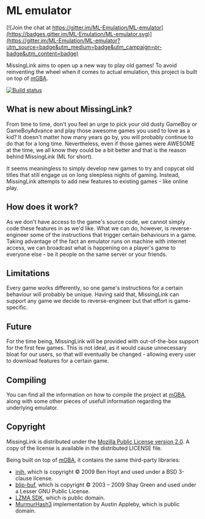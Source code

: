 ML emulator
====

[![Join the chat at https://gitter.im/ML-Emulation/ML-emulator](https://badges.gitter.im/ML-Emulation/ML-emulator.svg)](https://gitter.im/ML-Emulation/ML-emulator?utm_source=badge&utm_medium=badge&utm_campaign=pr-badge&utm_content=badge)

MissingLink aims to open up a new way to play old games! To avoid reinventing the wheel when it comes to actual emulation, this project is built on top of [mGBA](https://github.com/mgba-emu/mgba/).

[![Build status](https://travis-ci.org/nunomota/ML-emulator.svg?branch=master)](https://travis-ci.org/nunomota/ML-emulator)

What is new about MissingLink?
--------

From time to time, don't you feel an urge to pick your old dusty GameBoy or GameBoyAdvance and play those awesome games you used to love as a kid? It doesn't matter how many years go by, you will probably continue to do that for a long time. Nevertheless, even if those games were AWESOME at the time, we all know they could be a bit better and that is the reason behind MissingLink (ML for short).

It seems meaningless to simply develop new games to try and copycat old titles that still engage us on long sleepless nights of gaming. Instead, MissingLink attempts to add new features to existing games - like online play.


How does it work?
--------

As we don't have access to the game's source code, we cannot simply code these features in as we'd like. What we can do, however, is reverse-engineer some of the instructions that trigger certain behaviours in a game. Taking advantage of the fact an emulator runs on machine with internet access, we can broadcast what is happening on a player's game to everyone else - be it people on the same server or your friends.


Limitations
--------

Every game works differently, so one game's instructions for a certain behaviour will probably be unique. Having said that, MissingLink can support any game we decide to reverse-engineer but that effort is game-specific.


Future
--------

For the time being, MissingLink will be provided with out-of-the-box support for the first few games. This is not ideal, as it would cause unnecessary bloat for our users, so that will eventually be changed - allowing every user to download features for a certain game.


Compiling
---------

You can find all the information on how to compile the project at [mGBA](https://github.com/mgba-emu/mgba/), along with some other pieces of usefull information regarding the underlying emulator.


Copyright
---------

MissingLink is distributed under the [Mozilla Public License version 2.0](https://www.mozilla.org/MPL/2.0/). A copy of the license is available in the distributed LICENSE file.

Being built on top of [mGBA](https://github.com/mgba-emu/mgba/), it contains the same third-party libraries:

- [inih](https://github.com/benhoyt/inih), which is copyright © 2009 Ben Hoyt and used under a BSD 3-clause license.
- [blip-buf](https://code.google.com/archive/p/blip-buf), which is copyright © 2003 – 2009 Shay Green and used under a Lesser GNU Public License.
- [LZMA SDK](http://www.7-zip.org/sdk.html), which is public domain.
- [MurmurHash3](https://github.com/aappleby/smhasher) implementation by Austin Appleby, which is public domain.
